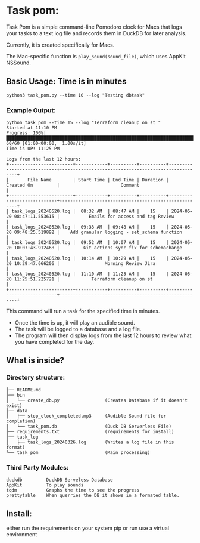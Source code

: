 # Task pom:

Task Pom is a simple command-line Pomodoro clock for Macs that logs your tasks to a text log file and records them in DuckDB for later analysis.

Currently, it is created specifically for Macs. 

The Mac-specific function is `play_sound(sound_file)`, which uses AppKit NSSound.

## Basic Usage: Time is in minutes

`python3 task_pom.py --time 10 --log "Testing dbtask"`

### Example Output:

```
python task_pom --time 15 --log "Terraform cleanup on st "
Started at 11:10 PM
Progress: 100%|███████████████████████████████████████████████████████████████████████████████████████████████████████████████████████████████████████████████████████| 60/60 [01:00<00:00,  1.00s/it]
Time is UP! 11:25 PM

Logs from the last 12 hours:
+------------------------+------------+----------+----------+----------------------------+------------------------------------------------------+
|       File Name        | Start Time | End Time | Duration |         Created On         |                       Comment                        |
+------------------------+------------+----------+----------+----------------------------+------------------------------------------------------+
| task_logs_20240520.log |  08:32 AM  | 08:47 AM |    15    | 2024-05-20 08:47:11.553615 |           Emails for access and tag Review           |
| task_logs_20240520.log |  09:33 AM  | 09:48 AM |    15    | 2024-05-20 09:48:25.519892 |    Add granular logging - set_schema function        |
| task_logs_20240520.log |  09:52 AM  | 10:07 AM |    15    | 2024-05-20 10:07:43.912468 |         Git actions sync fix for schemachange        |
| task_logs_20240520.log |  10:14 AM  | 10:29 AM |    15    | 2024-05-20 10:29:47.666206 |                 Morning Review Jira                  |
| task_logs_20240520.log |  11:10 AM  | 11:25 AM |    15    | 2024-05-20 11:25:51.225721 |            Terraform cleanup on st                   |
+------------------------+------------+----------+----------+----------------------------+------------------------------------------------------+

```

This command will run a task for the specified time in minutes.

- Once the time is up, it will play an audible sound.
- The task will be logged to a database and a log file.
- The program will then display logs from the last 12 hours to review what you have completed for the day.

## What is inside? 


### Directory structure:

```
├── README.md
├── bin
│   └── create_db.py                 (Creates Database if it doesn't exist)
├── data
│   ├── stop_clock_completed.mp3     (Audible Sound file for completion)
│   └── task_pom.db                  (Duck DB Serverless File)
├── requirements.txt                 (requirements for install)
├── task_log
│   ├── task_logs_20240326.log       (Writes a log file in this format)
└── task_pom                         (Main processing)
```

### Third Party Modules:
```
duckdb         DuckDB Serveless Database
AppKit         To play sounds    
tqdm           Graphs the time to see the progress 
prettytable    When querries the DB it shows in a formated table.  
```

## Install:

either run the requirements on your system pip or run use a virtual environment 